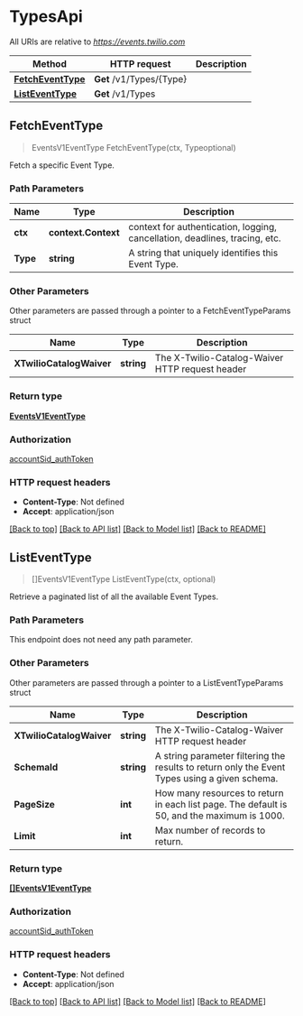 # TypesApi

All URIs are relative to *https://events.twilio.com*

Method | HTTP request | Description
------------- | ------------- | -------------
[**FetchEventType**](TypesApi.md#FetchEventType) | **Get** /v1/Types/{Type} | 
[**ListEventType**](TypesApi.md#ListEventType) | **Get** /v1/Types | 



## FetchEventType

> EventsV1EventType FetchEventType(ctx, Typeoptional)



Fetch a specific Event Type.

### Path Parameters


Name | Type | Description
------------- | ------------- | -------------
**ctx** | **context.Context** | context for authentication, logging, cancellation, deadlines, tracing, etc.
**Type** | **string** | A string that uniquely identifies this Event Type.

### Other Parameters

Other parameters are passed through a pointer to a FetchEventTypeParams struct


Name | Type | Description
------------- | ------------- | -------------
**XTwilioCatalogWaiver** | **string** | The X-Twilio-Catalog-Waiver HTTP request header

### Return type

[**EventsV1EventType**](EventsV1EventType.md)

### Authorization

[accountSid_authToken](../README.md#accountSid_authToken)

### HTTP request headers

- **Content-Type**: Not defined
- **Accept**: application/json

[[Back to top]](#) [[Back to API list]](../README.md#documentation-for-api-endpoints)
[[Back to Model list]](../README.md#documentation-for-models)
[[Back to README]](../README.md)


## ListEventType

> []EventsV1EventType ListEventType(ctx, optional)



Retrieve a paginated list of all the available Event Types.

### Path Parameters

This endpoint does not need any path parameter.

### Other Parameters

Other parameters are passed through a pointer to a ListEventTypeParams struct


Name | Type | Description
------------- | ------------- | -------------
**XTwilioCatalogWaiver** | **string** | The X-Twilio-Catalog-Waiver HTTP request header
**SchemaId** | **string** | A string parameter filtering the results to return only the Event Types using a given schema.
**PageSize** | **int** | How many resources to return in each list page. The default is 50, and the maximum is 1000.
**Limit** | **int** | Max number of records to return.

### Return type

[**[]EventsV1EventType**](EventsV1EventType.md)

### Authorization

[accountSid_authToken](../README.md#accountSid_authToken)

### HTTP request headers

- **Content-Type**: Not defined
- **Accept**: application/json

[[Back to top]](#) [[Back to API list]](../README.md#documentation-for-api-endpoints)
[[Back to Model list]](../README.md#documentation-for-models)
[[Back to README]](../README.md)

